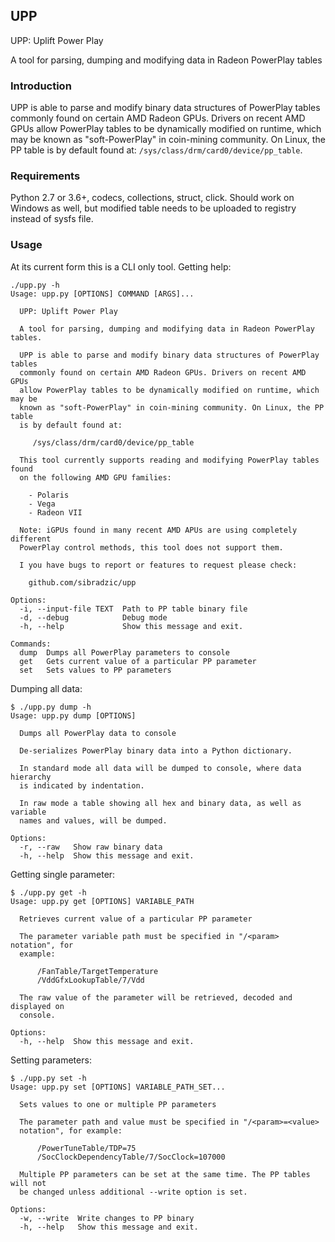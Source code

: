 ## UPP

UPP: Uplift Power Play

A tool for parsing, dumping and modifying data in Radeon PowerPlay tables

### Introduction

UPP is able to parse and modify binary data structures of PowerPlay tables
commonly found on certain AMD Radeon GPUs. Drivers on recent AMD GPUs
allow PowerPlay tables to be dynamically modified on runtime, which may be
known as "soft-PowerPlay" in coin-mining community. On Linux, the PP table
is by default found at: `/sys/class/drm/card0/device/pp_table`.

### Requirements

Python 2.7 or 3.6+, codecs, collections, struct, click. Should work on
Windows as well, but modified table needs to be uploaded to registry instead
of sysfs file.

### Usage

At its current form this is a CLI only tool. Getting help:

    ./upp.py -h
    Usage: upp.py [OPTIONS] COMMAND [ARGS]...

      UPP: Uplift Power Play

      A tool for parsing, dumping and modifying data in Radeon PowerPlay tables.

      UPP is able to parse and modify binary data structures of PowerPlay tables
      commonly found on certain AMD Radeon GPUs. Drivers on recent AMD GPUs
      allow PowerPlay tables to be dynamically modified on runtime, which may be
      known as "soft-PowerPlay" in coin-mining community. On Linux, the PP table
      is by default found at:

         /sys/class/drm/card0/device/pp_table

      This tool currently supports reading and modifying PowerPlay tables found
      on the following AMD GPU families:

        - Polaris
        - Vega
        - Radeon VII

      Note: iGPUs found in many recent AMD APUs are using completely different
      PowerPlay control methods, this tool does not support them.

      I you have bugs to report or features to request please check:

        github.com/sibradzic/upp

    Options:
      -i, --input-file TEXT  Path to PP table binary file
      -d, --debug            Debug mode
      -h, --help             Show this message and exit.

    Commands:
      dump  Dumps all PowerPlay parameters to console
      get   Gets current value of a particular PP parameter
      set   Sets values to PP parameters

Dumping all data:

    $ ./upp.py dump -h
    Usage: upp.py dump [OPTIONS]

      Dumps all PowerPlay data to console

      De-serializes PowerPlay binary data into a Python dictionary.

      In standard mode all data will be dumped to console, where data hierarchy
      is indicated by indentation.

      In raw mode a table showing all hex and binary data, as well as variable
      names and values, will be dumped.

    Options:
      -r, --raw   Show raw binary data
      -h, --help  Show this message and exit.

Getting single parameter:

    $ ./upp.py get -h
    Usage: upp.py get [OPTIONS] VARIABLE_PATH

      Retrieves current value of a particular PP parameter

      The parameter variable path must be specified in "/<param> notation", for
      example:

          /FanTable/TargetTemperature
          /VddGfxLookupTable/7/Vdd

      The raw value of the parameter will be retrieved, decoded and displayed on
      console.

    Options:
      -h, --help  Show this message and exit.

Setting parameters:

    $ ./upp.py set -h
    Usage: upp.py set [OPTIONS] VARIABLE_PATH_SET...

      Sets values to one or multiple PP parameters

      The parameter path and value must be specified in "/<param>=<value>
      notation", for example:

          /PowerTuneTable/TDP=75
          /SocClockDependencyTable/7/SocClock=107000

      Multiple PP parameters can be set at the same time. The PP tables will not
      be changed unless additional --write option is set.

    Options:
      -w, --write  Write changes to PP binary
      -h, --help   Show this message and exit.


